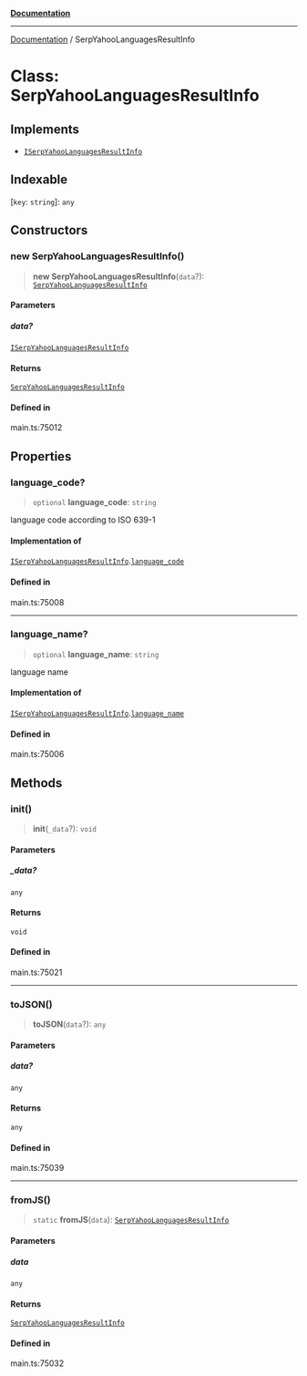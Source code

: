 [**Documentation**](../README.md)

***

[Documentation](../README.md) / SerpYahooLanguagesResultInfo

# Class: SerpYahooLanguagesResultInfo

## Implements

- [`ISerpYahooLanguagesResultInfo`](../interfaces/ISerpYahooLanguagesResultInfo.md)

## Indexable

 \[`key`: `string`\]: `any`

## Constructors

### new SerpYahooLanguagesResultInfo()

> **new SerpYahooLanguagesResultInfo**(`data`?): [`SerpYahooLanguagesResultInfo`](SerpYahooLanguagesResultInfo.md)

#### Parameters

##### data?

[`ISerpYahooLanguagesResultInfo`](../interfaces/ISerpYahooLanguagesResultInfo.md)

#### Returns

[`SerpYahooLanguagesResultInfo`](SerpYahooLanguagesResultInfo.md)

#### Defined in

main.ts:75012

## Properties

### language\_code?

> `optional` **language\_code**: `string`

language code according to ISO 639-1

#### Implementation of

[`ISerpYahooLanguagesResultInfo`](../interfaces/ISerpYahooLanguagesResultInfo.md).[`language_code`](../interfaces/ISerpYahooLanguagesResultInfo.md#language_code)

#### Defined in

main.ts:75008

***

### language\_name?

> `optional` **language\_name**: `string`

language name

#### Implementation of

[`ISerpYahooLanguagesResultInfo`](../interfaces/ISerpYahooLanguagesResultInfo.md).[`language_name`](../interfaces/ISerpYahooLanguagesResultInfo.md#language_name)

#### Defined in

main.ts:75006

## Methods

### init()

> **init**(`_data`?): `void`

#### Parameters

##### \_data?

`any`

#### Returns

`void`

#### Defined in

main.ts:75021

***

### toJSON()

> **toJSON**(`data`?): `any`

#### Parameters

##### data?

`any`

#### Returns

`any`

#### Defined in

main.ts:75039

***

### fromJS()

> `static` **fromJS**(`data`): [`SerpYahooLanguagesResultInfo`](SerpYahooLanguagesResultInfo.md)

#### Parameters

##### data

`any`

#### Returns

[`SerpYahooLanguagesResultInfo`](SerpYahooLanguagesResultInfo.md)

#### Defined in

main.ts:75032
